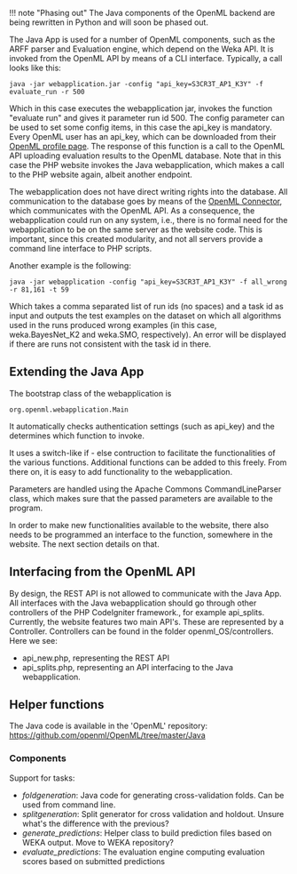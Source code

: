 !!! note "Phasing out"
    The Java components of the OpenML backend are being rewritten in Python and will soon be phased out.

The Java App is used for a number of OpenML components, such as the ARFF parser and Evaluation engine, which depend on the Weka API. It is invoked from the OpenML API by means of a CLI interface. Typically, a call looks like this:

`java -jar webapplication.jar -config "api_key=S3CR3T_AP1_K3Y" -f evaluate_run -r 500`

Which in this case executes the webapplication jar, invokes the function "evaluate run" and gives it parameter run id 500. The config parameter can be used to set some config items, in this case the api_key is mandatory. Every OpenML user has an api_key, which can be downloaded from their [OpenML profile page](http://www.openml.org/u). The response of this function is a call to the OpenML API uploading evaluation results to the OpenML database. Note that in this case the PHP website invokes the Java webapplication, which makes a call to the PHP website again, albeit another endpoint. 

The webapplication does not have direct writing rights into the database. All communication to the database goes by means of the [OpenML Connector](http://search.maven.org/#search|ga|1|g%3A%22org.openml%22), which communicates with the OpenML API. As a consequence, the webapplication could run on any system, i.e., there is no formal need for the webapplication to be on the same server as the website code. This is important, since this created modularity, and not all servers provide a command line interface to PHP scripts.

Another example is the following:

`java -jar webapplication -config "api_key=S3CR3T_AP1_K3Y" -f all_wrong -r 81,161 -t 59`

Which takes a comma separated list of run ids (no spaces) and a task id as input and outputs the test examples on the dataset on which all algorithms used in the runs produced wrong examples (in this case, weka.BayesNet_K2 and weka.SMO, respectively). An error will be displayed if there are runs not consistent with the task id in there. 

## Extending the Java App

The bootstrap class of the webapplication is

`org.openml.webapplication.Main`

It automatically checks authentication settings (such as api_key) and the determines which function to invoke. 

It uses a switch-like if - else contruction to facilitate the functionalities of the various functions. Additional functions can be added to this freely. From there on, it is easy to add functionality to the webapplication. 

Parameters are handled using the Apache Commons CommandLineParser class, which makes sure that the passed parameters are available to the program. 

In order to make new functionalities available to the website, there also needs to be programmed an interface to the function, somewhere in the website. The next section details on that. 

## Interfacing from the OpenML API
By design, the REST API is not allowed to communicate with the Java App. All interfaces with the Java webapplication should go through other controllers of the PHP CodeIgniter framework., for example api_splits. Currently, the website features two main API's. These are represented by a Controller. Controllers can be found in the folder openml_OS/controllers. Here we see:
* api_new.php, representing the REST API
* api_splits.php, representing an API interfacing to the Java webapplication. 

## Helper functions
The Java code is available in the 'OpenML' repository: https://github.com/openml/OpenML/tree/master/Java

### Components
Support for tasks:  

- *foldgeneration*: Java code for generating cross-validation folds. Can be used from command line.
- *splitgeneration*: Split generator for cross validation and holdout. Unsure what's the difference with the previous?
- *generate_predictions*: Helper class to build prediction files based on WEKA output. Move to WEKA repository?
- *evaluate_predictions*: The evaluation engine computing evaluation scores based on submitted predictions



